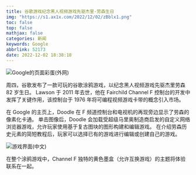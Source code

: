 ```yaml
---
title: 谷歌游戏纪念黑人视频游戏先驱杰里·劳森生日
img: "https://s1.ax1x.com/2022/12/02/zBblx1.png"
toc: false
top: false
mathjax: false
categories: 新闻
keywords: Google
abbrlink: 52173
date: 2022-12-02 18:38:18
---
```


![Google的页面彩蛋(外网)](https://google.com/logos/2022/lawson/r1201/cta.gif)

周四，谷歌发布了一款可玩的谷歌涂鸦游戏，以纪念黑人视频游戏先驱杰里劳森 82 岁生日。 Lawson 于 2011 年去世，他在 Fairchild Channel F 控制台的开发中发挥了关键作用，该控制台于 1976 年将可编程视频游戏卡带的概念引入市场。

在 Google 的主页上，Doodle 在 F 频道控制台和电视机的再现旁边显示了劳森的像素化卡通。 单击图像后，Doodle 会加载受超级马里奥制造商启发的自定义网络浏览器游戏，允许玩家使用基于复古图块的图形构建和编辑游戏。 在介绍劳森历史元素的简短教程后，玩家可以选择已有的游戏进行编辑或创建自己的游戏。

![游戏界面(中文)](https://s1.ax1x.com/2022/12/02/zBblx1.png)

在整个涂鸦游戏中，Channel F 独特的黄色墨盒（允许互换游戏）的主题将体验联系在一起。
